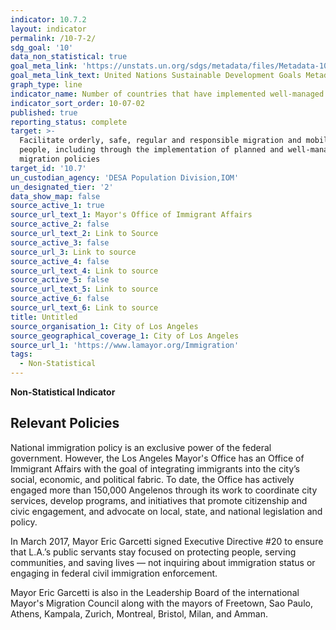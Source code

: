 ```yaml
---
indicator: 10.7.2
layout: indicator
permalink: /10-7-2/
sdg_goal: '10'
data_non_statistical: true
goal_meta_link: 'https://unstats.un.org/sdgs/metadata/files/Metadata-10-07-02.pdf'
goal_meta_link_text: United Nations Sustainable Development Goals Metadata (pdf 564kB)
graph_type: line
indicator_name: Number of countries that have implemented well-managed migration policies
indicator_sort_order: 10-07-02
published: true
reporting_status: complete
target: >-
  Facilitate orderly, safe, regular and responsible migration and mobility of
  people, including through the implementation of planned and well-managed
  migration policies
target_id: '10.7'
un_custodian_agency: 'DESA Population Division,IOM'
un_designated_tier: '2'
data_show_map: false
source_active_1: true
source_url_text_1: Mayor's Office of Immigrant Affairs
source_active_2: false
source_url_text_2: Link to Source
source_active_3: false
source_url_3: Link to source
source_active_4: false
source_url_text_4: Link to source
source_active_5: false
source_url_text_5: Link to source
source_active_6: false
source_url_text_6: Link to source
title: Untitled
source_organisation_1: City of Los Angeles
source_geographical_coverage_1: City of Los Angeles
source_url_1: 'https://www.lamayor.org/Immigration'
tags:
  - Non-Statistical
---
```

**Non-Statistical Indicator**

## Relevant Policies

National immigration policy is an exclusive power of the federal government. However, the Los Angeles Mayor's Office has an Office of Immigrant Affairs with the goal of integrating immigrants into the city’s social, economic, and political fabric. To date, the Office has actively engaged more than 150,000 Angelenos through its work to coordinate city services, develop programs, and initiatives that promote citizenship and civic engagement, and advocate on local, state, and national legislation and policy. 

In March 2017, Mayor Eric Garcetti signed Executive Directive #20 to ensure that L.A.’s public servants stay focused on protecting people, serving communities, and saving lives — not inquiring about immigration status or engaging in federal civil immigration enforcement. 

Mayor Eric Garcetti is also in the Leadership Board of the international Mayor's Migration Council along with the mayors of Freetown, Sao Paulo, Athens, Kampala, Zurich, Montreal, Bristol, Milan, and Amman.
